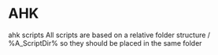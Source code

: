 # AHK
ahk scripts
All scripts are based on a relative folder structure / %A_ScriptDir% so they should be placed in the same folder
